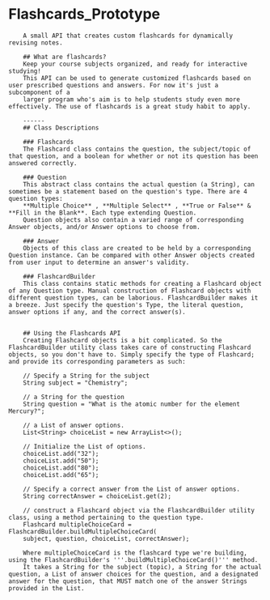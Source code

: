 # Flashcards_Prototype

        A small API that creates custom flashcards for dynamically revising notes.

        ## What are flashcards?
        Keep your course subjects organized, and ready for interactive studying!
        This API can be used to generate customized flashcards based on user prescribed questions and answers. For now it's just a subcomponent of a
        larger program who's aim is to help students study even more effectively. The use of flashcards is a great study habit to apply.

        ------
        ## Class Descriptions

        ### Flashcards
        The Flashcard class contains the question, the subject/topic of that question, and a boolean for whether or not its question has been answered correctly.

        ### Question
        This abstract class contains the actual question (a String), can sometimes be a statement based on the question's type. There are 4 question types:
        **Multiple Choice** , **Multiple Select** , **True or False** & **Fill in the Blank**. Each type extending Question.
        Question objects also contain a varied range of corresponding Answer objects, and/or Answer options to choose from.

        ### Answer
        Objects of this class are created to be held by a corresponding Question instance. Can be compared with other Answer objects created from user input to determine an answer's validity.

        ### FlashcardBuilder
        This class contains static methods for creating a Flashcard object of any Question type. Manual construction of Flashcard objects with different question types, can be laborious. FlashcardBuilder makes it a breeze. Just specify the question's Type, the literal question, answer options if any, and the correct answer(s).


        ## Using the Flashcards API
        Creating Flashcard objects is a bit complicated. So the FlashcardBuilder utility class takes care of constructing Flashcard objects, so you don't have to. Simply specify the type of Flashcard; and provide its corresponding parameters as such:

        // Specify a String for the subject
        String subject = "Chemistry";

        // a String for the question
        String question = "What is the atomic number for the element Mercury?";

        // a List of answer options.
        List<String> choiceList = new ArrayList<>();

        // Initialize the List of options.
        choiceList.add("32");
        choiceList.add("50");
        choiceList.add("80");
        choiceList.add("65");

        // Specify a correct answer from the List of answer options.
        String correctAnswer = choiceList.get(2);

        // construct a Flashcard object via the FlashcardBuilder utility class, using a method pertaining to the question type.
        Flashcard multipleChoiceCard = FlashcardBuilder.buildMultipleChoiceCard(
        subject, question, choiceList, correctAnswer);

        Where multipleChoiceCard is the flashcard type we're building, using the FlashcardBuilder's '''.buildMultipleChoiceCard()''' method.
        It takes a String for the subject (topic), a String for the actual question, a List of answer choices for the question, and a designated answer for the question, that MUST match one of the answer Strings provided in the List.
